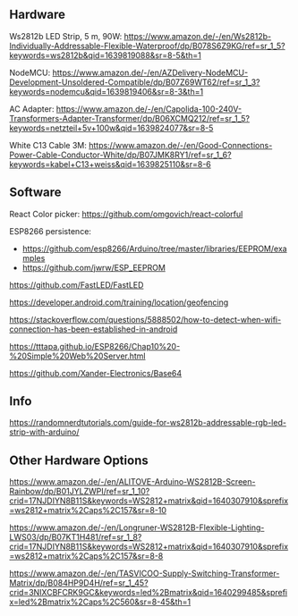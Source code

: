 


## Hardware

Ws2812b LED Strip, 5 m, 90W: https://www.amazon.de/-/en/Ws2812b-Individually-Addressable-Flexible-Waterproof/dp/B078S6Z9KG/ref=sr_1_5?keywords=ws2812b&qid=1639819088&sr=8-5&th=1

NodeMCU: https://www.amazon.de/-/en/AZDelivery-NodeMCU-Development-Unsoldered-Compatible/dp/B07Z69WT62/ref=sr_1_3?keywords=nodemcu&qid=1639819406&sr=8-3&th=1

AC Adapter: https://www.amazon.de/-/en/Capolida-100-240V-Transformers-Adapter-Transformer/dp/B06XCMQ212/ref=sr_1_5?keywords=netzteil+5v+100w&qid=1639824077&sr=8-5

White C13 Cable 3M: https://www.amazon.de/-/en/Good-Connections-Power-Cable-Conductor-White/dp/B07JMK8RY1/ref=sr_1_6?keywords=kabel+C13+weiss&qid=1639825110&sr=8-6




## Software

React Color picker: https://github.com/omgovich/react-colorful


ESP8266 persistence:
  - https://github.com/esp8266/Arduino/tree/master/libraries/EEPROM/examples
  - https://github.com/jwrw/ESP_EEPROM

https://github.com/FastLED/FastLED


https://developer.android.com/training/location/geofencing

https://stackoverflow.com/questions/5888502/how-to-detect-when-wifi-connection-has-been-established-in-android


https://tttapa.github.io/ESP8266/Chap10%20-%20Simple%20Web%20Server.html


https://github.com/Xander-Electronics/Base64



## Info

https://randomnerdtutorials.com/guide-for-ws2812b-addressable-rgb-led-strip-with-arduino/






## Other Hardware Options

https://www.amazon.de/-/en/ALITOVE-Arduino-WS2812B-Screen-Rainbow/dp/B01JYLZWPI/ref=sr_1_10?crid=17NJDIYN8B11S&keywords=WS2812+matrix&qid=1640307910&sprefix=ws2812+matrix%2Caps%2C157&sr=8-10

https://www.amazon.de/-/en/Longruner-WS2812B-Flexible-Lighting-LWS03/dp/B07KT1H481/ref=sr_1_8?crid=17NJDIYN8B11S&keywords=WS2812+matrix&qid=1640307910&sprefix=ws2812+matrix%2Caps%2C157&sr=8-8

https://www.amazon.de/-/en/TASVICOO-Supply-Switching-Transformer-Matrix/dp/B084HP9D4H/ref=sr_1_45?crid=3NIXCBFCRK9GC&keywords=led%2Bmatrix&qid=1640299485&sprefix=led%2Bmatrix%2Caps%2C560&sr=8-45&th=1